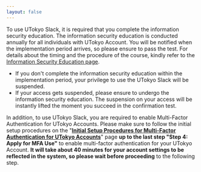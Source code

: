 ```yaml
---
layout: false
---
```


To use UTokyo Slack, it is required that you complete the information security education. The information security education is conducted annually for all individuals with UTokyo Account. You will be notified when the implementation period arrives, so please ensure to pass the test. For details about the timing and the procedure of the course, kindly refer to the <a href="https://univtokyo.sharepoint.com/sites/Security/SitePages/en/Information_Security_Education.aspx">Information Security Education page</a>.

-  If you don't complete the information security education within the implementation period, your privilege to use the UTokyo Slack will be suspended.
- If your access gets suspended, please ensure to undergo the information security education. The suspension on your access will be instantly lifted the moment you succeed in the confirmation test.

In addition, to use UTokyo Slack, you are required to enable Multi-Factor Authentication for UTokyo Accounts. Please make sure to follow the initial setup procedures on the "**[Initial Setup Procedures for Multi-Factor Authentication for UTokyo Accounts](/en/utokyo_account/mfa/initial)**" page **up to the last step "Step 4: Apply for MFA Use"** to enable multi-factor authentication for your UTokyo Account. **It will take about 40 minutes for your account settings to be reflected in the system, so please wait before proceeding** to the following step.
